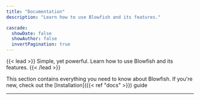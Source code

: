 ```yaml
---
title: "Documentation"
description: "Learn how to use Blowfish and its features."

cascade:
  showDate: false
  showAuthor: false
  invertPagination: true
---
```


{{< lead >}}
Simple, yet powerful. Learn how to use Blowfish and its features.
{{< /lead >}}

This section contains everything you need to know about Blowfish. If you're new, check out the [Installation]({{< ref "docs" >}}) guide

---
